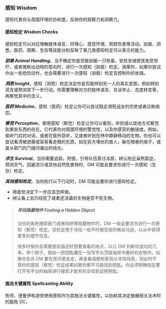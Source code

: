 ### 感知 Wisdom

感知代表你与周围环境的协和度，反映你的观察力和洞察力。

#### 感知检定 Wisdom Checks

感知检定可以对应理解肢体语言、同理心、感受环境、照顾伤患等活动。驯兽、洞悉、医药、观察、生存等技能分别反映了某几类感知检定可以表示的能力。

***驯兽 Animal Handling***。当不确定你是否能驯服一只牲畜，安抚坐骑使其免受惊吓，或者推断出动物的意向时，进行一次感知（驯兽）检定。骑乘时，如果你尝试作出一些危险动作，也会需要进行一次感知（驯兽）检定去控制你的坐骑。

***洞悉 Insight***。感知（洞悉）检定决定你是否能辨别另一人的真实意图，例如辨别谎言或预测其下一步行动。你需要理解对方的肢体语言、言谈举止、态度转变等，再察觉其中的含义。

***医药 Medicine***。感知（医药）检定让你可以尝试稳定濒死战友的伤势或者诊断病症。

***察觉 Perception***。使用感知（察觉）检定让你可以看到，听到或以其他方式察觉到某些东西的存在。它代表你对周围环境的警觉性，以及你感官的敏锐度。例如，偷听门后的对话，或者在窗外窃听，又或者听到在林中静静移动的生物。你也可以尝试看清被遮蔽或容易看走眼的东西，如在前方埋伏的兽人，躲在暗巷的痞子，或是从密门的门缝间漏出的烛光。

***求生 Survival***。当你需要追踪，狩猎，引导队伍穿过冰原，辨认附近枭熊踪迹，预测天气，回避流沙或其他自然危害物时，DM 可能会要求你进行一次感知（生存）检定。

***其他感知检定***。当你执行以下行动时，DM 可能会要你进行感知检定。
- 用直觉决定下一步应该怎样做。
- 辨认看上去已经死了或者还活着的生物是否不死生物。

> ##### 寻找隐藏物件 Finding a Hidden Object
>
> 当你的角色搜索密门或者陷阱等隐藏物件时，DM 一般会要求你进行一次感知（察觉）检定。该检定用于寻找一些平时被忽视的蛛丝马迹，以从中获得更多的细节信息。
>
> 很多时候你会需要提前描述好想要查看的地点，以让 DM 判断你成功的几率。举个例子，假如一把钥匙藏在一张写字台顶层抽屉中叠好的衣物中。如果你告诉 DM 要在房间里走走，再查看墙壁和家具以寻找线索，则此时不管你的感知（察觉）检定结果如歌你都不可能找到钥匙。你必须明确指定要打开写字台的抽屉进行搜索才能有机会找到这把钥匙。

#### 施法关键属性 Spellcasting Ability

牧师、德鲁伊和游侠使用感知作为其施法关键属性，以协助其决定施展相关法术时的豁免 DC。

